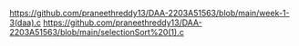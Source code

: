https://github.com/praneethreddy13/DAA-2203A51563/blob/main/week-1-3(daa).c
https://github.com/praneethreddy13/DAA-2203A51563/blob/main/selectionSort%20(1).c

